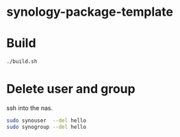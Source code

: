# synology-package-template

# Build

```bash
./build.sh
```

# Delete user and group

ssh into the nas.

```bash
sudo synouser  --del hello
sudo synogroup --del hello
```
